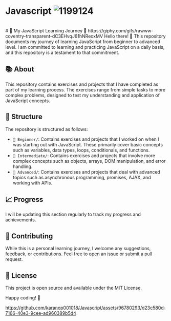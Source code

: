 # Javascript ![1199124](https://github.com/karanop001018/Javascript/assets/96780293/64d06b86-59a9-4695-a982-c3c1b9c69215)
<br>
# 🚀 My JavaScript Learning Journey 🚀
https://giphy.com/gifs/rawww-coventry-transparent-dC3EHvqJ61hNReoxMV
Hello there! 👋 This repository documents my journey of learning JavaScript from beginner to advanced level. I am committed to learning and practicing JavaScript on a daily basis, and this repository is a testament to that commitment.

## 📚 About

This repository contains exercises and projects that I have completed as part of my learning process. The exercises range from simple tasks to more complex problems, designed to test my understanding and application of JavaScript concepts.

## 📂 Structure

The repository is structured as follows:

- `🌱 Beginner/`: Contains exercises and projects that I worked on when I was starting out with JavaScript. These primarily cover basic concepts such as variables, data types, loops, conditionals, and functions.
- `🌳 Intermediate/`: Contains exercises and projects that involve more complex concepts such as objects, arrays, DOM manipulation, and error handling.
- `🌲 Advanced/`: Contains exercises and projects that deal with advanced topics such as asynchronous programming, promises, AJAX, and working with APIs.

## 📈 Progress

I will be updating this section regularly to track my progress and achievements.

## 🤝 Contributing

While this is a personal learning journey, I welcome any suggestions, feedback, or contributions. Feel free to open an issue or submit a pull request.

## 📜 License

This project is open source and available under the MIT License.

Happy coding! 🚀


https://github.com/karanop001018/Javascript/assets/96780293/d23c580d-7166-40e3-9cee-ad960389b5d4

